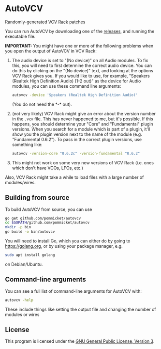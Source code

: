 # AutoVCV

Randomly-generated [VCV Rack](https://vcvrack.com/) patches

You can run AutoVCV by downloading one of the
[releases](https://github.com/pommicket/autovcv/releases),
and running the executable file.

**IMPORTANT:** You might have one or more of the following problems
when you open the output of AutoVCV in VCV Rack:
1. The audio device is set to "(No device)" on all Audio modules.
   To fix this, you will need to first determine the correct audio device.
   You can do this by clicking on the "(No device)" text, and
   looking at the options VCV Rack gives you. If you would like to use,
   for example, "Speakers (Realtek High Definition Audio) (1-2 out)" as
   the device for Audio modules, you can use these command line arguments:
   ```bash
   autovcv -device 'Speakers (Realtek High Definition Audio)'
   ```

   (You do not need the \*-\* out).

2. (not very likely)
   VCV Rack might give an error about the version number in the `.vcv` file.
   This has never happened to me, but it's possible. If this happens,
   you should determine your "Core" and "Fundamental" plugin versions.
   When you search for a module which is part of a plugin, it'll show you
   the plugin version next to the name of the module (e.g. "Fundamental 0.6.2").
   To pass in the correct plugin versions, use something like:

   ```bash
   autovcv -version-core "0.6.2c" -version-fundamental "0.6.2"
   ```
3. This might not work on some very new versions of VCV Rack (i.e. ones which don't have VCOs, LFOs, etc.)

Also, VCV Rack might take a while to load files with a large number of modules/wires.

## Building from source

To build AutoVCV from source, you can use

```bash
go get github.com/pommicket/autovcv
cd $GOPATH/github.com/pommicket/autovcv
mkdir -p bin
go build -o bin/autovcv
```

You will need to install Go, which you can either do by going to
https://golang.org, or by using your package manager, e.g.
```bash
sudo apt install golang
```
on Debian/Ubuntu.

## Command-line arguments


You can see a full list of command-line arguments for AutoVCV with:

```bash
autovcv -help
```

These include things like setting the output file and changing the number
of modules or wires

## License

This program is licensed under the [GNU General Public License, Version 3](https://www.gnu.org/licenses/gpl-3.0.en.html).

